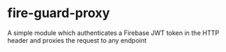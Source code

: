 # fire-guard-proxy
A simple module which authenticates a Firebase JWT token in the HTTP header and proxies the request to any endpoint
